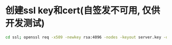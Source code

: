 # 创建ssl key和cert(自签发不可用, 仅供开发测试)
```bash
cd ssl; openssl req -x509 -newkey rsa:4096 -nodes -keyout server.key -out server.crt -days 36500
```
